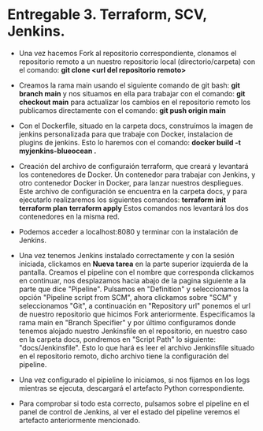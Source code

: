 # Entregable 3. Terraform, SCV, Jenkins.

- Una vez hacemos Fork al repositorio correspondiente, clonamos el repositorio remoto a un nuestro repositorio local (directorio/carpeta) con el comando:
 __git clone \<url del repositorio remoto\>__

- Creamos la rama main usando el siguiente comando de git bash: __git branch main__ y nos situamos en ella para trabajar con el comando: 
__git checkout main__ para actualizar los cambios en el repositorio remoto los publicamos directamente con el comando: __git push origin main__

- Con el Dockerfile, situado en la carpeta docs, construímos la imagen de jenkins personalizada para que trabaje con Docker, instalacion de plugins de jenkins.
Esto lo haremos con el comando: __docker build -t myjenkins-blueocean .__

- Creación del archivo de configuraión terraform, que creará y levantará los contenedores de Docker. Un contenedor para trabajar con Jenkins, y otro contenedor Docker in Docker, para lanzar nuestros despliegues. 
Este archivo de configuración se encuentra en la carpeta docs, y para ejecutarlo realizaremos los siguientes comandos:
__terraform init__
__terraform plan__
__terraform apply__
Estos comandos nos levantará los dos contenedores en la misma red.

- Podemos acceder a localhost:8080 y terminar con la instalación de Jenkins.

- Una vez tenemos Jenkins instalado correctamente y con la sesión iniciada, clickamos en __Nueva tarea__ en la parte superior izquierda de la pantalla.
Creamos el pipeline con el nombre que corresponda clickamos en continuar, nos desplazamos hacia abajo de la pagina siguiente a la parte que dice "Pipeline".
Pulsamos en "Definition" y seleccionamos la opción "Pipeline script from SCM", ahora clickamos sobre "SCM" y seleccionamos "Git", a continuación en "Repository url" ponemos el url de nuestro repositorio que hicimos Fork anteriormente.
Especificamos la rama main en "Branch Specifier" y por último configuramos donde tenemos alojado nuestro Jenkinsfile en el repositorio, en nuestro caso en la carpeta docs, pondremos en "Script Path" lo siguiente: "docs/Jenkinsfile". Esto lo que hará es leer el archivo Jenkinsfile situado en el repositorio remoto, dicho archivo tiene la configuración del pipeline.

- Una vez configurado el pipieline lo iniciamos, si nos fijamos en los logs mientras se ejecuta, descargará el artefacto Python correspondiente. 

- Para comprobar si todo esta correcto, pulsamos sobre el pipeline en el panel de control de Jenkins, al ver el estado del pipeline veremos el artefacto anteriormente mencionado.
